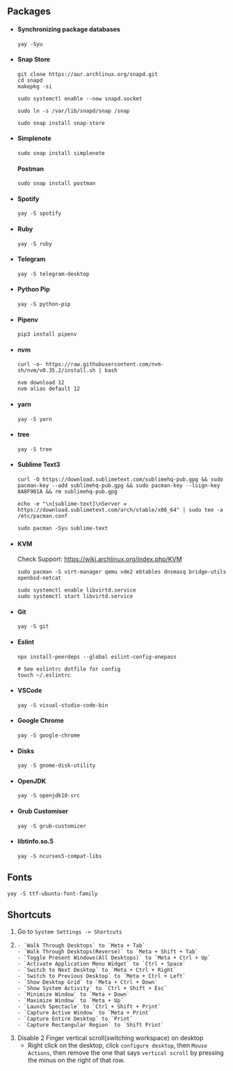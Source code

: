 ## Packages

  - #### Synchronizing package databases
    ```
    yay -Syu
    ```

  - #### Snap Store
    ```
    git clone https://aur.archlinux.org/snapd.git
    cd snapd
    makepkg -si

    sudo systemctl enable --now snapd.socket

    sudo ln -s /var/lib/snapd/snap /snap

    sudo snap install snap-store
    ```

  - #### Simplenote
    ```
    sudo snap install simplenote
    ```

    #### Postman
    ```
    sudo snap install postman
    ```

  - #### Spotify
    ```
    yay -S spotify
    ```

  - #### Ruby
    ```
    yay -S ruby
    ```

  - #### Telegram
    ```
    yay -S telegram-desktop
    ```

  - #### Python Pip
    ```
    yay -S python-pip
    ```
  
  - #### Pipenv
    ```
    pip3 install pipenv
    ```
  
  - #### nvm
    ```
    curl -o- https://raw.githubusercontent.com/nvm-sh/nvm/v0.35.2/install.sh | bash
    
    nvm download 12
    nvm alias default 12
    ```

  - #### yarn
    ```
    yay -S yarn
    ```

  - #### tree
    ```
    yay -S tree
    ```

  - #### Sublime Text3
    ```
    curl -O https://download.sublimetext.com/sublimehq-pub.gpg && sudo pacman-key --add sublimehq-pub.gpg && sudo pacman-key --lsign-key 8A8F901A && rm sublimehq-pub.gpg

    echo -e "\n[sublime-text]\nServer = https://download.sublimetext.com/arch/stable/x86_64" | sudo tee -a /etc/pacman.conf

    sudo pacman -Syu sublime-text
    ```
  
  - #### KVM
    Check Support: https://wiki.archlinux.org/index.php/KVM
    ```
    sudo pacman -S virt-manager qemu vde2 ebtables dnsmasq bridge-utils openbsd-netcat

    sudo systemctl enable libvirtd.service
    sudo systemctl start libvirtd.service
    ```

  - #### Git
    ```
    yay -S git
    ```
  
  - #### Eslint
    ```
    npx install-peerdeps --global eslint-config-onepass

    # See eslintrc dotfile for config
    touch ~/.eslintrc
    ```

  - #### VSCode
    ```
    yay -S visual-studio-code-bin
    ```

  - #### Google Chrome
    ```
    yay -S google-chrome
    ```

  - #### Disks
    ```
    yay -S gnome-disk-utility
    ```

  - #### OpenJDK
    ```
    yay -S openjdk10-src
    ```

  - #### Grub Customiser
    ```
    yay -S grub-customizer
    ```

  - #### libtinfo.so.5
    ```
    yay -S ncurses5-compat-libs
    ```

## Fonts

```
yay -S ttf-ubuntu-font-family
```

## Shortcuts

1. Go to `System Settings -> Shortcuts`
2.
       - `Walk Through Desktops` to `Meta + Tab`
       - `Walk Through Desktops(Reverse)` to `Meta + Shift + Tab`
       - `Toggle Present Windows(All Desktops)` to `Meta + Ctrl + Up`
       - `Activate Application Menu Widget` to `Ctrl + Space`
       - `Switch to Next Desktop` to `Meta + Ctrl + Right`
       - `Switch to Previous Desktop` to `Meta + Ctrl + Left`
       - `Show Desktop Grid` to `Meta + Ctrl + Down`
       - `Show System Activity` to `Ctrl + Shift + Esc`
       - `Minimize Window` to `Meta + Down`
       - `Maximize Window` to `Meta + Up`
       - `Launch Spectacle` to `Ctrl + Shift + Print`
       - `Capture Active Window` to `Meta + Print`
       - `Capture Entire Desktop` to `Print`
       - `Capture Rectangular Region` to `Shift Print` 
3. Disable 2 Finger vertical scroll(switching workspace) on desktop
   - Right click on the desktop, click `configure desktop`, then `Mouse Actions`, then remove the one that says `vertical scroll` by pressing the minus on the right of that row.
